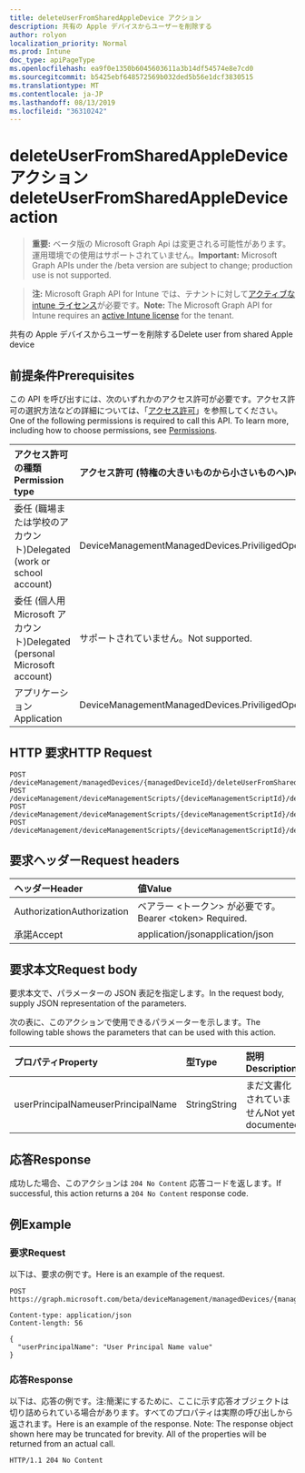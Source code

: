 ```yaml
---
title: deleteUserFromSharedAppleDevice アクション
description: 共有の Apple デバイスからユーザーを削除する
author: rolyon
localization_priority: Normal
ms.prod: Intune
doc_type: apiPageType
ms.openlocfilehash: ea9f0e1350b6045603611a3b14df54574e8e7cd0
ms.sourcegitcommit: b5425ebf648572569b032ded5b56e1dcf3830515
ms.translationtype: MT
ms.contentlocale: ja-JP
ms.lasthandoff: 08/13/2019
ms.locfileid: "36310242"
---
```

# <a name="deleteuserfromsharedappledevice-action"></a><span data-ttu-id="07001-103">deleteUserFromSharedAppleDevice アクション</span><span class="sxs-lookup"><span data-stu-id="07001-103">deleteUserFromSharedAppleDevice action</span></span>

> <span data-ttu-id="07001-104">**重要:** ベータ版の Microsoft Graph Api は変更される可能性があります。運用環境での使用はサポートされていません。</span><span class="sxs-lookup"><span data-stu-id="07001-104">**Important:** Microsoft Graph APIs under the /beta version are subject to change; production use is not supported.</span></span>

> <span data-ttu-id="07001-105">**注:** Microsoft Graph API for Intune では、テナントに対して[アクティブな intune ライセンス](https://go.microsoft.com/fwlink/?linkid=839381)が必要です。</span><span class="sxs-lookup"><span data-stu-id="07001-105">**Note:** The Microsoft Graph API for Intune requires an [active Intune license](https://go.microsoft.com/fwlink/?linkid=839381) for the tenant.</span></span>

<span data-ttu-id="07001-106">共有の Apple デバイスからユーザーを削除する</span><span class="sxs-lookup"><span data-stu-id="07001-106">Delete user from shared Apple device</span></span>

## <a name="prerequisites"></a><span data-ttu-id="07001-107">前提条件</span><span class="sxs-lookup"><span data-stu-id="07001-107">Prerequisites</span></span>
<span data-ttu-id="07001-p101">この API を呼び出すには、次のいずれかのアクセス許可が必要です。アクセス許可の選択方法などの詳細については、「[アクセス許可](/graph/permissions-reference)」を参照してください。</span><span class="sxs-lookup"><span data-stu-id="07001-p101">One of the following permissions is required to call this API. To learn more, including how to choose permissions, see [Permissions](/graph/permissions-reference).</span></span>

|<span data-ttu-id="07001-110">アクセス許可の種類</span><span class="sxs-lookup"><span data-stu-id="07001-110">Permission type</span></span>|<span data-ttu-id="07001-111">アクセス許可 (特権の大きいものから小さいものへ)</span><span class="sxs-lookup"><span data-stu-id="07001-111">Permissions (from most to least privileged)</span></span>|
|:---|:---|
|<span data-ttu-id="07001-112">委任 (職場または学校のアカウント)</span><span class="sxs-lookup"><span data-stu-id="07001-112">Delegated (work or school account)</span></span>|<span data-ttu-id="07001-113">DeviceManagementManagedDevices.PriviligedOperation.All</span><span class="sxs-lookup"><span data-stu-id="07001-113">DeviceManagementManagedDevices.PriviligedOperation.All</span></span>|
|<span data-ttu-id="07001-114">委任 (個人用 Microsoft アカウント)</span><span class="sxs-lookup"><span data-stu-id="07001-114">Delegated (personal Microsoft account)</span></span>|<span data-ttu-id="07001-115">サポートされていません。</span><span class="sxs-lookup"><span data-stu-id="07001-115">Not supported.</span></span>|
|<span data-ttu-id="07001-116">アプリケーション</span><span class="sxs-lookup"><span data-stu-id="07001-116">Application</span></span>|<span data-ttu-id="07001-117">DeviceManagementManagedDevices.PriviligedOperation.All</span><span class="sxs-lookup"><span data-stu-id="07001-117">DeviceManagementManagedDevices.PriviligedOperation.All</span></span>|

## <a name="http-request"></a><span data-ttu-id="07001-118">HTTP 要求</span><span class="sxs-lookup"><span data-stu-id="07001-118">HTTP Request</span></span>
<!-- {
  "blockType": "ignored"
}
-->
``` http
POST /deviceManagement/managedDevices/{managedDeviceId}/deleteUserFromSharedAppleDevice
POST /deviceManagement/deviceManagementScripts/{deviceManagementScriptId}/deviceRunStates/{deviceManagementScriptDeviceStateId}/managedDevice/deleteUserFromSharedAppleDevice
POST /deviceManagement/deviceManagementScripts/{deviceManagementScriptId}/deviceRunStates/{deviceManagementScriptDeviceStateId}/managedDevice/users/{userId}/managedDevices/{managedDeviceId}/deleteUserFromSharedAppleDevice
POST /deviceManagement/deviceManagementScripts/{deviceManagementScriptId}/deviceRunStates/{deviceManagementScriptDeviceStateId}/managedDevice/detectedApps/{detectedAppId}/managedDevices/{managedDeviceId}/deleteUserFromSharedAppleDevice
```

## <a name="request-headers"></a><span data-ttu-id="07001-119">要求ヘッダー</span><span class="sxs-lookup"><span data-stu-id="07001-119">Request headers</span></span>
|<span data-ttu-id="07001-120">ヘッダー</span><span class="sxs-lookup"><span data-stu-id="07001-120">Header</span></span>|<span data-ttu-id="07001-121">値</span><span class="sxs-lookup"><span data-stu-id="07001-121">Value</span></span>|
|:---|:---|
|<span data-ttu-id="07001-122">Authorization</span><span class="sxs-lookup"><span data-stu-id="07001-122">Authorization</span></span>|<span data-ttu-id="07001-123">ベアラー &lt;トークン&gt; が必要です。</span><span class="sxs-lookup"><span data-stu-id="07001-123">Bearer &lt;token&gt; Required.</span></span>|
|<span data-ttu-id="07001-124">承諾</span><span class="sxs-lookup"><span data-stu-id="07001-124">Accept</span></span>|<span data-ttu-id="07001-125">application/json</span><span class="sxs-lookup"><span data-stu-id="07001-125">application/json</span></span>|

## <a name="request-body"></a><span data-ttu-id="07001-126">要求本文</span><span class="sxs-lookup"><span data-stu-id="07001-126">Request body</span></span>
<span data-ttu-id="07001-127">要求本文で、パラメーターの JSON 表記を指定します。</span><span class="sxs-lookup"><span data-stu-id="07001-127">In the request body, supply JSON representation of the parameters.</span></span>

<span data-ttu-id="07001-128">次の表に、このアクションで使用できるパラメーターを示します。</span><span class="sxs-lookup"><span data-stu-id="07001-128">The following table shows the parameters that can be used with this action.</span></span>

|<span data-ttu-id="07001-129">プロパティ</span><span class="sxs-lookup"><span data-stu-id="07001-129">Property</span></span>|<span data-ttu-id="07001-130">型</span><span class="sxs-lookup"><span data-stu-id="07001-130">Type</span></span>|<span data-ttu-id="07001-131">説明</span><span class="sxs-lookup"><span data-stu-id="07001-131">Description</span></span>|
|:---|:---|:---|
|<span data-ttu-id="07001-132">userPrincipalName</span><span class="sxs-lookup"><span data-stu-id="07001-132">userPrincipalName</span></span>|<span data-ttu-id="07001-133">String</span><span class="sxs-lookup"><span data-stu-id="07001-133">String</span></span>|<span data-ttu-id="07001-134">まだ文書化されていません</span><span class="sxs-lookup"><span data-stu-id="07001-134">Not yet documented</span></span>|



## <a name="response"></a><span data-ttu-id="07001-135">応答</span><span class="sxs-lookup"><span data-stu-id="07001-135">Response</span></span>
<span data-ttu-id="07001-136">成功した場合、このアクションは `204 No Content` 応答コードを返します。</span><span class="sxs-lookup"><span data-stu-id="07001-136">If successful, this action returns a `204 No Content` response code.</span></span>

## <a name="example"></a><span data-ttu-id="07001-137">例</span><span class="sxs-lookup"><span data-stu-id="07001-137">Example</span></span>

### <a name="request"></a><span data-ttu-id="07001-138">要求</span><span class="sxs-lookup"><span data-stu-id="07001-138">Request</span></span>
<span data-ttu-id="07001-139">以下は、要求の例です。</span><span class="sxs-lookup"><span data-stu-id="07001-139">Here is an example of the request.</span></span>
``` http
POST https://graph.microsoft.com/beta/deviceManagement/managedDevices/{managedDeviceId}/deleteUserFromSharedAppleDevice

Content-type: application/json
Content-length: 56

{
  "userPrincipalName": "User Principal Name value"
}
```

### <a name="response"></a><span data-ttu-id="07001-140">応答</span><span class="sxs-lookup"><span data-stu-id="07001-140">Response</span></span>
<span data-ttu-id="07001-p102">以下は、応答の例です。注:簡潔にするために、ここに示す応答オブジェクトは切り詰められている場合があります。すべてのプロパティは実際の呼び出しから返されます。</span><span class="sxs-lookup"><span data-stu-id="07001-p102">Here is an example of the response. Note: The response object shown here may be truncated for brevity. All of the properties will be returned from an actual call.</span></span>
``` http
HTTP/1.1 204 No Content
```






